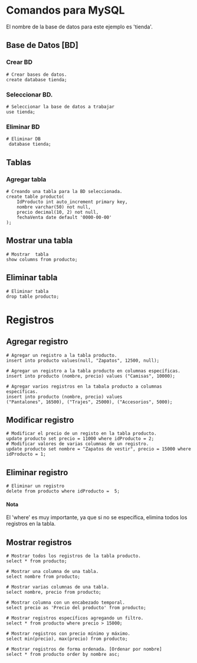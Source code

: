 ﻿# Comandos para MySQL 
El nombre de la base de datos para este ejemplo es 'tienda'.
## Base de Datos [BD]

### Crear BD
    # Crear bases de datos.
    create database tienda;

### Seleccionar BD.
    # Seleccionar la base de datos a trabajar
    use tienda;
    
### Eliminar BD
    # Eliminar DB
     database tienda;
     
## Tablas

### Agregar tabla 
    # Creando una tabla para la BD seleccionada.
    create table producto(
        IdProducto int auto_increment primary key,
        nombre varchar(50) not null,
        precio decimal(10, 2) not null,
        fechaVenta date default '0000-00-00'
    );
    
## Mostrar una tabla
    # Mostrar  tabla
    show columns from producto;
    
## Eliminar tabla
    # Eliminar tabla
    drop table producto;
    
# Registros

## Agregar registro
    # Agregar un registro a la tabla producto.
    insert into producto values(null, "Zapatos", 12500, null);
    
    # Agregar un registro a la tabla producto en columnas específicas.
    insert into producto (nombre, precio) values ("Camisas", 10000);
    
    # Agregar varios registros en la tabala producto a columnas específicas. 
    insert into producto (nombre, precio) values 
    ("Pantalones", 16500), ("Trajes", 25000), ("Accesorios", 5000);
    
    
## Modificar registro
    # Modificar el precio de un registo en la tabla producto.
    update producto set precio = 11000 where idProducto = 2;
    # Modificar valores de varias columnas de un registro.
    update producto set nombre = "Zapatos de vestir", precio = 15000 where idProducto = 1;

## Eliminar registro
    # Eliminar un registro
    delete from producto where idProducto =  5;
    
#### Nota
El 'where' es muy importante, ya que si no se específica, elimina todos los registros en la tabla.
 
## Mostrar registros
    # Mostrar todos los registros de la tabla producto.
    select * from producto;
    
    # Mostrar una columna de una tabla.
    select nombre from producto;
    
    # Mostrar varias columnas de una tabla.
    select nombre, precio from producto;
    
    # Mostrar columna con un encabezado temporal.
    select precio as 'Precio del producto' from producto;
    
    # Mostrar registros específicos agregando un filtro.
    select * from producto where precio > 15000;
    
    # Mostrar registros con precio mínimo y máximo.
    select min(precio), max(precio) from producto; 
    
    # Mostrar registros de forma ordenada. [Ordenar por nombre]
    select * from producto order by nombre asc;